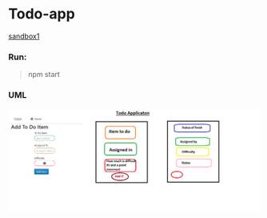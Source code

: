 # Todo-app


[sandbox1](https://codesandbox.io/s/musing-frost-7q3ty)

### Run:
> npm start

### UML
![img](src/img/Capture.PNG)
